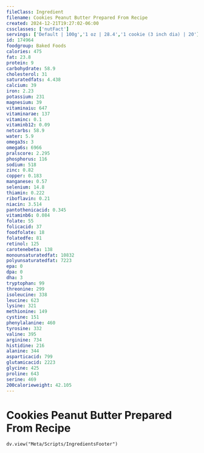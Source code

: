 ```yaml
---
fileClass: Ingredient
filename: Cookies Peanut Butter Prepared From Recipe
created: 2024-12-21T19:27:02-06:00
cssclasses: ['nutFact']
servings: ['Default | 100g','1 oz | 28.4','1 cookie (3 inch dia) | 20']
id: 174964
foodgroup: Baked Foods
calories: 475
fat: 23.8
protein: 9
carbohydrate: 58.9
cholesterol: 31
saturatedfats: 4.438
calcium: 39
iron: 2.23
potassium: 231
magnesium: 39
vitaminaiu: 647
vitaminarae: 137
vitaminc: 0.1
vitaminb12: 0.09
netcarbs: 58.9
water: 5.9
omega3s: 3
omega6s: 6966
pralscore: 2.295
phosphorus: 116
sodium: 518
zinc: 0.82
copper: 0.183
manganese: 0.57
selenium: 14.8
thiamin: 0.222
riboflavin: 0.21
niacin: 3.514
pantothenicacid: 0.345
vitaminb6: 0.084
folate: 55
folicacid: 37
foodfolate: 18
folatedfe: 81
retinol: 125
carotenebeta: 138
monounsaturatedfat: 10832
polyunsaturatedfat: 7223
epa: 0
dpa: 0
dha: 3
tryptophan: 99
threonine: 299
isoleucine: 338
leucine: 623
lysine: 321
methionine: 149
cystine: 151
phenylalanine: 460
tyrosine: 332
valine: 395
arginine: 734
histidine: 216
alanine: 344
asparticacid: 799
glutamicacid: 2223
glycine: 425
proline: 643
serine: 469
200calorieweight: 42.105
---
```


# Cookies Peanut Butter Prepared From Recipe

```dataviewjs
dv.view("Meta/Scripts/IngredientsFooter")
```